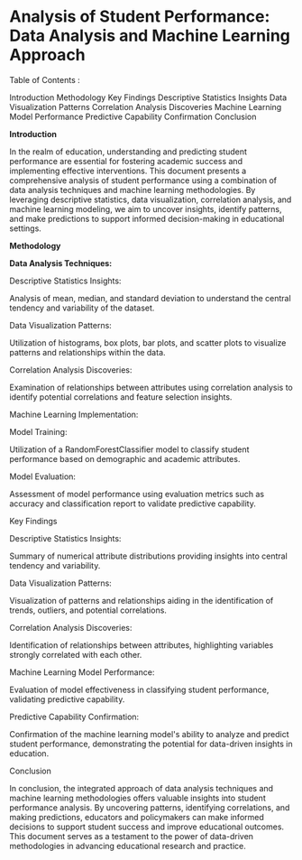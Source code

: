 # Analysis of Student Performance: Data Analysis and Machine Learning Approach

Table of Contents : 

Introduction
Methodology
Key Findings
   Descriptive Statistics Insights
   Data Visualization Patterns
   Correlation Analysis Discoveries
   Machine Learning Model Performance
   Predictive Capability Confirmation
Conclusion

**Introduction**
   
In the realm of education, understanding and predicting student performance are essential for fostering academic success and implementing effective interventions. This document presents a comprehensive analysis of student performance using a combination of data analysis techniques and machine learning methodologies. By leveraging descriptive statistics, data visualization, correlation analysis, and machine learning modeling, we aim to uncover insights, identify patterns, and make predictions to support informed decision-making in educational settings.

**Methodology**

**Data Analysis Techniques:**

Descriptive Statistics Insights:

Analysis of mean, median, and standard deviation to understand the central tendency and variability of the dataset.

Data Visualization Patterns:

Utilization of histograms, box plots, bar plots, and scatter plots to visualize patterns and relationships within the data.

Correlation Analysis Discoveries:

Examination of relationships between attributes using correlation analysis to identify potential correlations and feature selection insights.

Machine Learning Implementation:

Model Training:

Utilization of a RandomForestClassifier model to classify student performance based on demographic and academic attributes.

Model Evaluation:

Assessment of model performance using evaluation metrics such as accuracy and classification report to validate predictive capability.

Key Findings
   
Descriptive Statistics Insights:

Summary of numerical attribute distributions providing insights into central tendency and variability.

Data Visualization Patterns:

Visualization of patterns and relationships aiding in the identification of trends, outliers, and potential correlations.

Correlation Analysis Discoveries:

Identification of relationships between attributes, highlighting variables strongly correlated with each other.

Machine Learning Model Performance:

Evaluation of model effectiveness in classifying student performance, validating predictive capability.

Predictive Capability Confirmation:

Confirmation of the machine learning model's ability to analyze and predict student performance, demonstrating the potential for data-driven insights in education.

Conclusion
   
In conclusion, the integrated approach of data analysis techniques and machine learning methodologies offers valuable insights into student performance analysis. By uncovering patterns, identifying correlations, and making predictions, educators and policymakers can make informed decisions to support student success and improve educational outcomes. This document serves as a testament to the power of data-driven methodologies in advancing educational research and practice.


